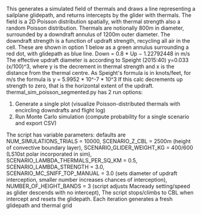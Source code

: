 This generates a simulated field of thermals and draws a line representing a sailplane glidepath, and returns intercepts by the glider with thermals.
The field is a 2D Poisson distribution spatially, with thermal strength also a random Poisson distribution.
Thermals are notionally 800m in diameter, surrounded by a downdraft annulus of 1200m outer diameter. The downdraft strength is a function of updraft strength, recycling all air in the cell. These are shown in option 1 below as a green annulus surrounding a red dot, with glidepath as blue line.
Down = 0.8 * Up − 1.22792448 in m/s
The effective updraft diameter is according to Speight (2015:40) y=0.033 (x/100)^3, where y is the decrement in thermal strength and x is the distance from the thermal centre.
As Speight's formula is in knots/feet, for m/s the formula is y = 5.9952 * 10^-7 * 10^3
If this calc decrements up strength to zero, that is the horizontal extent of the updraft.
thermal_sim_poisson_segmented.py has 2 run options:
1. Generate a single plot (visualize Poisson-distributed thermals with encircling downdrafts and flight log)
2. Run Monte Carlo simulation (compute probability for a single scenario and export CSV)

The script has variable parameters: defaults are
NUM_SIMULATIONS_TRIALS = 10000, 
SCENARIO_Z_CBL = 2500m (height of convective boundary layer), 
SCENARIO_GLIDER_WEIGHT_KG = 400/600 (LS10st polar incorporated in sim), 
SCENARIO_LAMBDA_THERMALS_PER_SQ_KM = 0.5, 
SCENARIO_LAMBDA_STRENGTH = 3.0, 
SCENARIO_MC_SNIFF_TOP_MANUAL = 3.0 (sets diameter of updraft interception, smaller number increases chances of interception), 
NUMBER_OF_HEIGHT_BANDS = 3 (script adjusts Macready setting/speed as glider descends with no intercept),
The script stops/climbs to CBL when intercept and resets the glidepath.
Each iteration generates a fresh glidepath and thermal grid
